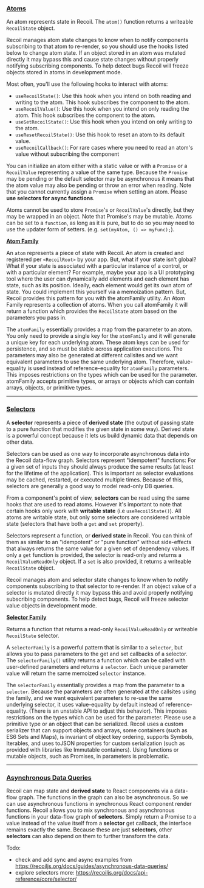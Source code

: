 ### [Atoms](https://recoiljs.org/docs/api-reference/core/atom)

An atom represents state in Recoil. The `atom()` function returns a writeable `RecoilState` object.

Recoil manages atom state changes to know when to notify components subscribing to that atom to re-render,
so you should use the hooks listed below to change atom state. If an object stored in an atom was mutated directly
it may bypass this and cause state changes without properly notifying subscribing components.
To help detect bugs Recoil will freeze objects stored in atoms in development mode.

Most often, you'll use the following hooks to interact with atoms:

- `useRecoilState()`: Use this hook when you intend on both reading and writing to the atom. This hook subscribes the component to the atom.
- `useRecoilValue()`: Use this hook when you intend on only reading the atom. This hook subscribes the component to the atom.
- `useSetRecoilState()`: Use this hook when you intend on only writing to the atom.
- `useResetRecoilState()`: Use this hook to reset an atom to its default value.
- `useRecoilCallback()`: For rare cases where you need to read an atom's value without subscribing the component

You can initialize an atom either with a static value or with a `Promise` or a `RecoilValue` representing a value of the same type.
Because the `Promise` may be pending or the default selector may be asynchronous it means that the atom value may also be pending or throw an error when reading.
Note that you cannot currently assign a `Promise` when setting an atom. Please **use selectors for async functions**.

Atoms cannot be used to store `Promise`'s or `RecoilValue`'s directly, but they may be wrapped in an object.
Note that Promise's may be mutable. Atoms can be set to a `function`, as long as it is pure, but to do so
you may need to use the updater form of setters. (e.g. `set(myAtom, () => myFunc);`).

[**Atom Family**](https://recoiljs.org/docs/api-reference/utils/atomFamily)

An `atom` represents a piece of state with Recoil. An atom is created and registered per `<RecoilRoot>` by your app.
But, what if your state isn’t global? What if your state is associated with a particular instance of a control, or with a particular element?
For example, maybe your app is a UI prototyping tool where the user can dynamically add elements and each element has state, such as its position.
Ideally, each element would get its own atom of state. You could implement this yourself via a memoization pattern.
But, Recoil provides this pattern for you with the atomFamily utility. An Atom Family represents a collection of atoms.
When you call atomFamily it will return a function which provides the `RecoilState` atom based on the parameters you pass in.

The `atomFamily` essentially provides a map from the parameter to an atom. You only need to provide a single key for the `atomFamily` and it will
generate a unique key for each underlying atom. These atom keys can be used for persistence, and so must be stable across application executions.
The parameters may also be generated at different callsites and we want equivalent parameters to use the same underlying atom.
Therefore, value-equality is used instead of reference-equality for `atomFamily` parameters.
This imposes restrictions on the types which can be used for the parameter. atomFamily accepts primitive types,
or arrays or objects which can contain arrays, objects, or primitive types.

-----

### [Selectors](https://recoiljs.org/docs/api-reference/core/selector)

A **selector** represents a piece of **derived state**
(the output of passing state to a pure function that modifies the given state in some way).
Derived state is a powerful concept because it lets us build dynamic data that depends on other data.

Selectors can be used as one way to incorporate asynchronous data into the Recoil data-flow graph.
Selectors represent "idempotent" functions: For a given set of inputs they should always produce the same results (at least for the lifetime of the application).
This is important as selector evaluations may be cached, restarted, or executed multiple times.
Because of this, selectors are generally a good way to model read-only DB queries.

From a component's point of view, **selectors** can be read using the same hooks that are used to read atoms.
However it's important to note that certain hooks only work with **writable state** (i.e `useRecoilState()`).
All atoms are writable state, but only some selectors are considered writable state (selectors that have both a `get` and `set` property).

Selectors represent a function, or **derived state** in Recoil. You can think of them as similar to
an "idempotent" or "pure function" without side-effects that always returns the same value for a given set of dependency values.
If only a `get` function is provided, the selector is read-only and returns a `RecoilValueReadOnly` object.
If a `set` is also provided, it returns a writeable `RecoilState` object.

Recoil manages atom and selector state changes to know when to notify components subscribing to that selector to re-render.
If an object value of a selector is mutated directly it may bypass this and avoid properly notifying subscribing components.
To help detect bugs, Recoil will freeze selector value objects in development mode.

[**Selector Family**](https://recoiljs.org/docs/api-reference/utils/selectorFamily)

Returns a function that returns a read-only `RecoilValueReadOnly` or writeable `RecoilState` selector.

A `selectorFamily` is a powerful pattern that is similar to a `selector`, but allows you to pass parameters to the get and set callbacks of a selector.
The `selectorFamily()` utility returns a function which can be called with user-defined parameters and returns a `selector`.
Each unique parameter value will return the same memoized `selector` instance.

The `selectorFamily` essentially provides a map from the parameter to a `selector`.
Because the parameters are often generated at the callsites using the family, and we want equivalent parameters to re-use the same underlying selector,
it uses value-equality by default instead of reference-equality. (There is an unstable API to adjust this behavior).
This imposes restrictions on the types which can be used for the parameter. Please use a primitive type or an object that can be serialized.
Recoil uses a custom serializer that can support objects and arrays, some containers (such as ES6 Sets and Maps),
is invariant of object key ordering, supports Symbols, Iterables, and uses toJSON properties for custom serialization
(such as provided with libraries like Immutable containers). Using functions or mutable objects, such as Promises, in parameters is problematic.

----

### [Asynchronous Data Queries](https://recoiljs.org/docs/guides/asynchronous-data-queries)

Recoil can map state and **derived state** to React components via a data-flow graph. The functions in the graph can also be asynchronous.
So we can use asynchronous functions in synchronous React component render functions.
Recoil allows you to mix synchronous and asynchronous functions in your data-flow graph of **selectors**.
Simply return a Promise to a value instead of the value itself from a **selector** get callback, the interface remains exactly the same.
Because these are just **selectors**, other **selectors** can also depend on them to further transform the data.

Todo:
- check and add sync and async examples from https://recoiljs.org/docs/guides/asynchronous-data-queries/
- explore selectors more: https://recoiljs.org/docs/api-reference/core/selector/
